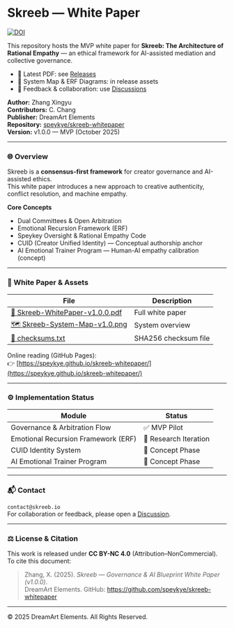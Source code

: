 # Skreeb — White Paper

[![DOI](https://zenodo.org/badge/DOI/10.5281/zenodo.17379494.svg)](https://doi.org/10.5281/zenodo.17379494)

This repository hosts the MVP white paper for **Skreeb: The Architecture of Rational Empathy** — an ethical framework for AI-assisted mediation and collective governance.

- 📄 Latest PDF: see [Releases](../../releases)
- 🧭 System Map & ERF Diagrams: in release assets
- 💬 Feedback & collaboration: use [Discussions](../../discussions)

**Author:** Zhang Xingyu  
**Contributors:** C. Chang  
**Publisher:** DreamArt Elements  
**Repository:** [speykye/skreeb-whitepaper](https://github.com/speykye/skreeb-whitepaper)  
**Version:** v1.0.0 — MVP (October 2025)

---

### 🌐 Overview
Skreeb is a **consensus-first framework** for creator governance and AI-assisted ethics.  
This white paper introduces a new approach to creative authenticity, conflict resolution, and machine empathy.

**Core Concepts**
- Dual Committees & Open Arbitration  
- Emotional Recursion Framework (ERF)  
- Speykey Oversight & Rational Empathy Code  
- CUID (Creator Unified Identity) — Conceptual authorship anchor  
- AI Emotional Trainer Program — Human-AI empathy calibration (concept)

---

### 📄 White Paper & Assets
| File | Description |
|------|--------------|
| [📘 Skreeb-WhitePaper-v1.0.0.pdf](https://github.com/speykye/skreeb-whitepaper/releases/download/v1.0.0/Skreeb-WhitePaper-v1.0.0.pdf) | Full white paper |
| [🗺️ Skreeb-System-Map-v1.0.png](https://github.com/speykye/skreeb-whitepaper/releases/download/v1.0.0/Skreeb-System-Map.png) | System overview |
| [📜 checksums.txt](https://github.com/speykye/skreeb-whitepaper/releases/download/v1.0.0/checksums.txt) | SHA256 checksum file |

Online reading (GitHub Pages):  
👉 [https://speykye.github.io/skreeb-whitepaper/](https://speykye.github.io/skreeb-whitepaper/)

---

### ⚙️ Implementation Status
| Module | Status |
|--------|--------|
| Governance & Arbitration Flow | ✅ MVP Pilot |
| Emotional Recursion Framework (ERF) | 🔬 Research Iteration |
| CUID Identity System | 🧪 Concept Phase |
| AI Emotional Trainer Program | 🧪 Concept Phase |

---

### 📬 Contact
`contact@skreeb.io`  
For collaboration or feedback, please open a [Discussion](https://github.com/speykye/skreeb-whitepaper/discussions).

---

### ⚖️ License & Citation
This work is released under **CC BY-NC 4.0** (Attribution–NonCommercial).  
To cite this document:

> Zhang, X. (2025). *Skreeb — Governance & AI Blueprint White Paper (v1.0.0)*.  
> DreamArt Elements. GitHub: https://github.com/speykye/skreeb-whitepaper

---

© 2025 DreamArt Elements. All Rights Reserved.
